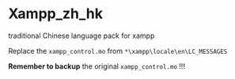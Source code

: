 # Xampp_zh_hk
traditional Chinese language pack for xampp

Replace the `xampp_control.mo` from `*\xampp\locale\en\LC_MESSAGES`

**Remember to backup** the original `xampp_control.mo` !!!
